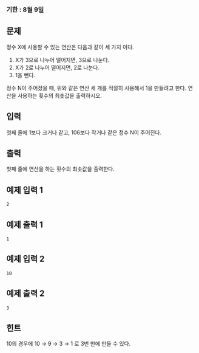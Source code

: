 ### 기한 : 8월 9일

## 문제
정수 X에 사용할 수 있는 연산은 다음과 같이 세 가지 이다.

1. X가 3으로 나누어 떨어지면, 3으로 나눈다.
2. X가 2로 나누어 떨어지면, 2로 나눈다.
3. 1을 뺀다.
   
정수 N이 주어졌을 때, 위와 같은 연산 세 개를 적절히 사용해서 1을 만들려고 한다. 연산을 사용하는 횟수의 최솟값을 출력하시오.

## 입력
첫째 줄에 1보다 크거나 같고, 106보다 작거나 같은 정수 N이 주어진다.

## 출력
첫째 줄에 연산을 하는 횟수의 최솟값을 출력한다.

## 예제 입력 1
```
2
```

## 예제 출력 1
```
1
```

## 예제 입력 2
```
10
```

## 예제 출력 2
```
3
```

## 힌트
10의 경우에 10 → 9 → 3 → 1 로 3번 만에 만들 수 있다.
